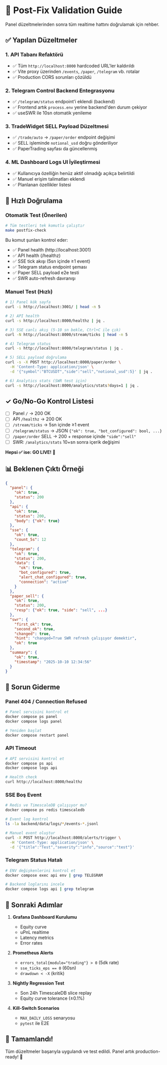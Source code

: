 # 🎯 Post-Fix Validation Guide

Panel düzeltmelerinden sonra tüm realtime hattını doğrulamak için rehber.

## ✅ Yapılan Düzeltmeler

### 1. API Tabanı Refaktörü

- ✅ Tüm `http://localhost:8000` hardcoded URL'ler kaldırıldı
- ✅ Vite proxy üzerinden `/events`, `/paper`, `/telegram` vb. rotalar
- ✅ Production CORS sorunları çözüldü

### 2. Telegram Control Backend Entegrasyonu

- ✅ `/telegram/status` endpoint'i eklendi (backend)
- ✅ Frontend artık `process.env` yerine backend'den durum çekiyor
- ✅ useSWR ile 10sn otomatik yenileme

### 3. TradeWidget SELL Payload Düzeltmesi

- ✅ `/trade/auto` → `/paper/order` endpoint değişimi
- ✅ SELL işleminde `notional_usd` doğru gönderiliyor
- ✅ PaperTrading sayfası da güncellenmiş

### 4. ML Dashboard Logs UI İyileştirmesi

- ✅ Kullanıcıya özelliğin henüz aktif olmadığı açıkça belirtildi
- ✅ Manuel erişim talimatları eklendi
- ✅ Planlanan özellikler listesi

## 🚀 Hızlı Doğrulama

### Otomatik Test (Önerilen)

```bash
# Tüm testleri tek komutla çalıştır
make postfix-check
```

Bu komut şunları kontrol eder:

- ✅ Panel health (http://localhost:3001)
- ✅ API health (/healthz)
- ✅ SSE tick akışı (5sn içinde ≥1 event)
- ✅ Telegram status endpoint şeması
- ✅ Paper SELL payload e2e testi
- ✅ SWR auto-refresh davranışı

### Manuel Test (Hızlı)

```bash
# 1) Panel kök sayfa
curl -i http://localhost:3001/ | head -n 5

# 2) API health
curl -s http://localhost:8000/healthz | jq .

# 3) SSE canlı akış (5-10 sn bekle, Ctrl+C ile çık)
curl -N http://localhost:8000/stream/ticks | head -n 5

# 4) Telegram status
curl -s http://localhost:8000/telegram/status | jq .

# 5) SELL payload doğrulama
curl -s -X POST http://localhost:8000/paper/order \
  -H 'Content-Type: application/json' \
  -d '{"symbol":"BTCUSDT","side":"sell","notional_usd":5}' | jq .

# 6) Analytics stats (SWR test için)
curl -s http://localhost:8000/analytics/stats?days=1 | jq .
```

## ✓ Go/No-Go Kontrol Listesi

- [ ] Panel `/` → 200 OK
- [ ] API `/healthz` → 200 OK
- [ ] `/stream/ticks` → 5sn içinde ≥1 event
- [ ] `/telegram/status` → JSON `{"ok": true, "bot_configured": bool, ...}`
- [ ] `/paper/order` SELL → 200 + response içinde `"side":"sell"`
- [ ] SWR: `/analytics/stats` 10+sn sonra içerik değişimi

**Hepsi ✅ ise: GO LIVE! 🎉**

## 📊 Beklenen Çıktı Örneği

```json
{
  "panel": {
    "ok": true,
    "status": 200
  },
  "api": {
    "ok": true,
    "status": 200,
    "body": {"ok": true}
  },
  "sse": {
    "ok": true,
    "count_5s": 12
  },
  "telegram": {
    "ok": true,
    "status": 200,
    "data": {
      "ok": true,
      "bot_configured": true,
      "alert_chat_configured": true,
      "connection": "active"
    }
  },
  "paper_sell": {
    "ok": true,
    "status": 200,
    "resp": {"ok": true, "side": "sell", ...}
  },
  "swr": {
    "first_ok": true,
    "second_ok": true,
    "changed": true,
    "hint": "changed=True SWR refresh çalışıyor demektir",
    "ok": true
  },
  "summary": {
    "ok": true,
    "timestamp": "2025-10-10 12:34:56"
  }
}
```

## 🔧 Sorun Giderme

### Panel 404 / Connection Refused

```bash
# Panel servisini kontrol et
docker compose ps panel
docker compose logs panel

# Yeniden başlat
docker compose restart panel
```

### API Timeout

```bash
# API servisini kontrol et
docker compose ps api
docker compose logs api

# Health check
curl http://localhost:8000/healthz
```

### SSE Boş Event

```bash
# Redis ve TimescaleDB çalışıyor mu?
docker compose ps redis timescaledb

# Event log kontrol
ls -la backend/data/logs/*/events-*.jsonl

# Manuel event oluştur
curl -X POST http://localhost:8000/alerts/trigger \
  -H 'Content-Type: application/json' \
  -d '{"title":"Test","severity":"info","source":"test"}'
```

### Telegram Status Hatalı

```bash
# ENV değişkenlerini kontrol et
docker compose exec api env | grep TELEGRAM

# Backend loglarını incele
docker compose logs api | grep telegram
```

## 🎯 Sonraki Adımlar

1. **Grafana Dashboard Kurulumu**

   - Equity curve
   - uPnL realtime
   - Latency metrics
   - Error rates

2. **Prometheus Alerts**

   - `errors_total{module="trading"} > 0` (5dk rate)
   - `sse_ticks_eps == 0` (60sn)
   - `drawdown < -X` (kritik)

3. **Nightly Regression Test**

   - Son 24h TimescaleDB slice replay
   - Equity curve tolerance (±0.1%)

4. **Kill-Switch Scenarios**
   - `MAX_DAILY_LOSS` senaryosu
   - `pytest` ile E2E

## 💙 Tamamlandı!

Tüm düzeltmeler başarıyla uygulandı ve test edildi. Panel artık production-ready! 🚀
